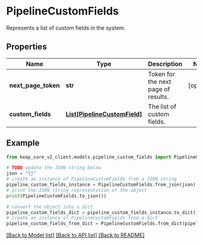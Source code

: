 # PipelineCustomFields

Represents a list of custom fields in the system.

## Properties

Name | Type | Description | Notes
------------ | ------------- | ------------- | -------------
**next_page_token** | **str** | Token for the next page of results. | [optional] 
**custom_fields** | [**List[PipelineCustomField]**](PipelineCustomField.md) | The list of custom fields. | 

## Example

```python
from keap_core_v2_client.models.pipeline_custom_fields import PipelineCustomFields

# TODO update the JSON string below
json = "{}"
# create an instance of PipelineCustomFields from a JSON string
pipeline_custom_fields_instance = PipelineCustomFields.from_json(json)
# print the JSON string representation of the object
print(PipelineCustomFields.to_json())

# convert the object into a dict
pipeline_custom_fields_dict = pipeline_custom_fields_instance.to_dict()
# create an instance of PipelineCustomFields from a dict
pipeline_custom_fields_from_dict = PipelineCustomFields.from_dict(pipeline_custom_fields_dict)
```
[[Back to Model list]](../README.md#documentation-for-models) [[Back to API list]](../README.md#documentation-for-api-endpoints) [[Back to README]](../README.md)


